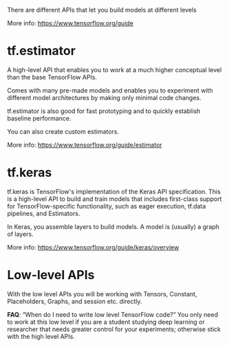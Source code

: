 There are different APIs that let you build models at different levels

More info: https://www.tensorflow.org/guide

# tf.estimator
A high-level API that enables you to work at a much higher conceptual level than the base TensorFlow APIs.

Comes with many pre-made models and enables you to experiment with different model architectures by making only minimal code changes.

tf.estimator is also good for fast prototyping and to quickly establish baseline performance.

You can also create custom estimators.

More info: https://www.tensorflow.org/guide/estimator

# tf.keras
tf.keras is TensorFlow's implementation of the Keras API specification. This is a high-level API to build and train models that includes first-class support for TensorFlow-specific functionality, such as eager execution, tf.data pipelines, and Estimators.

In Keras, you assemble layers to build models. A model is (usually) a graph of layers.

More info: https://www.tensorflow.org/guide/keras/overview

# Low-level APIs
With the low level APIs you will be working with Tensors, Constant, Placeholders, Graphs, and session etc. directly.

<strong>FAQ</strong>: “When do I need to write low level TensorFlow code?” You only need to work at this low level if you are a student studying deep learning or researcher that needs greater control for your experiments; otherwise stick with the high level APIs.


